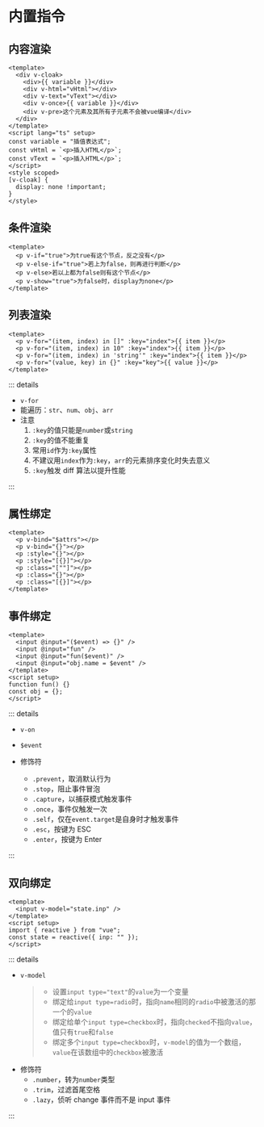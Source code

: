 # 内置指令

## 内容渲染

```vue
<template>
  <div v-cloak>
    <div>{{ variable }}</div>
    <div v-html="vHtml"></div>
    <div v-text="vText"></div>
    <div v-once>{{ variable }}</div>
    <div v-pre>这个元素及其所有子元素不会被vue编译</div>
  </div>
</template>
<script lang="ts" setup>
const variable = "插值表达式";
const vHtml = `<p>插入HTML</p>`;
const vText = `<p>插入HTML</p>`;
</script>
<style scoped>
[v-cloak] {
  display: none !important;
}
</style>
```

## 条件渲染

```vue
<template>
  <p v-if="true">为true有这个节点，反之没有</p>
  <p v-else-if="true">若上为false，则再进行判断</p>
  <p v-else>若以上都为false则有这个节点</p>
  <p v-show="true">为false时，display为none</p>
</template>
```

## 列表渲染

```vue
<template>
  <p v-for="(item, index) in []" :key="index">{{ item }}</p>
  <p v-for="(item, index) in 10" :key="index">{{ item }}</p>
  <p v-for="(item, index) in 'string'" :key="index">{{ item }}</p>
  <p v-for="(value, key) in {}" :key="key">{{ value }}</p>
</template>
```

::: details

- `v-for`
- 能遍历：`str`、`num`、`obj`、`arr`
- 注意
  1. `:key`的值只能是`number`或`string`
  2. `:key`的值不能重复
  3. 常用`id`作为`:key`属性
  4. 不建议用`index`作为`:key`，`arr`的元素排序变化时失去意义
  5. `:key`触发 diff 算法以提升性能

:::

## 属性绑定

```vue
<template>
  <p v-bind="$attrs"></p>
  <p v-bind="{}"></p>
  <p :style="{}"></p>
  <p :style="[{}]"></p>
  <p :class="[""]"></p>
  <p :class="{}"></p>
  <p :class="[{}]"></p>
</template>
```

## 事件绑定

```vue
<template>
  <input @input="($event) => {}" />
  <input @input="fun" />
  <input @input="fun($event)" />
  <input @input="obj.name = $event" />
</template>
<script setup>
function fun() {}
const obj = {};
</script>
```

::: details

- `v-on`
- `$event`
- 修饰符

  - `.prevent`，取消默认行为
  - `.stop`，阻止事件冒泡
  - `.capture`，以捕获模式触发事件
  - `.once`，事件仅触发一次
  - `.self`，仅在`event.target`是自身时才触发事件
  - `.esc`，按键为 ESC
  - `.enter`，按键为 Enter

:::

## 双向绑定

```vue
<template>
  <input v-model="state.inp" />
</template>
<script setup>
import { reactive } from "vue";
const state = reactive({ inp: "" });
</script>
```

::: details

- `v-model`
  > - 设置`input type="text"`的`value`为一个变量
  > - 绑定给`input type=radio`时，指向`name`相同的`radio`中被激活的那一个的`value`
  > - 绑定给单个`input type=checkbox`时，指向`checked`不指向`value`，值只有`true`和`false`
  > - 绑定多个`input type=checkbox`时，`v-model`的值为一个数组，`value`在该数组中的`checkbox`被激活
- 修饰符
  - `.number`，转为`number`类型
  - `.trim`，过滤首尾空格
  - `.lazy`，侦听 change 事件而不是 input 事件

:::
